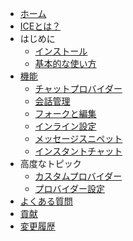 - [ホーム](/ja/)
- [ICEとは？](/ja/?id=what-is-ice)
- はじめに
  - [インストール](/ja/installation.md)
  - [基本的な使い方](/ja/basic-usage.md)
- [機能](/ja/features.md)
  - [チャットプロバイダー](/ja/chat-providers.md)
  - [会話管理](/ja/conversation-management.md)
  - [フォークと編集](/ja/forking-and-editing.md)
  - [インライン設定](/ja/inline-configuration.md)
  - [メッセージスニペット](/ja/message-snippets.md)
  - [インスタントチャット](/ja/instant-chat.md)
- 高度なトピック
  - [カスタムプロバイダー](/ja/custom-providers.md)
  - [プロバイダー設定](/ja/provider-configurations.md)
- [よくある質問](/ja/faq.md)
- [貢献](/ja/contributing.md)
- [変更履歴](https://github.com/richardhyy/ice-vscode/blob/main/CHANGELOG.md)
